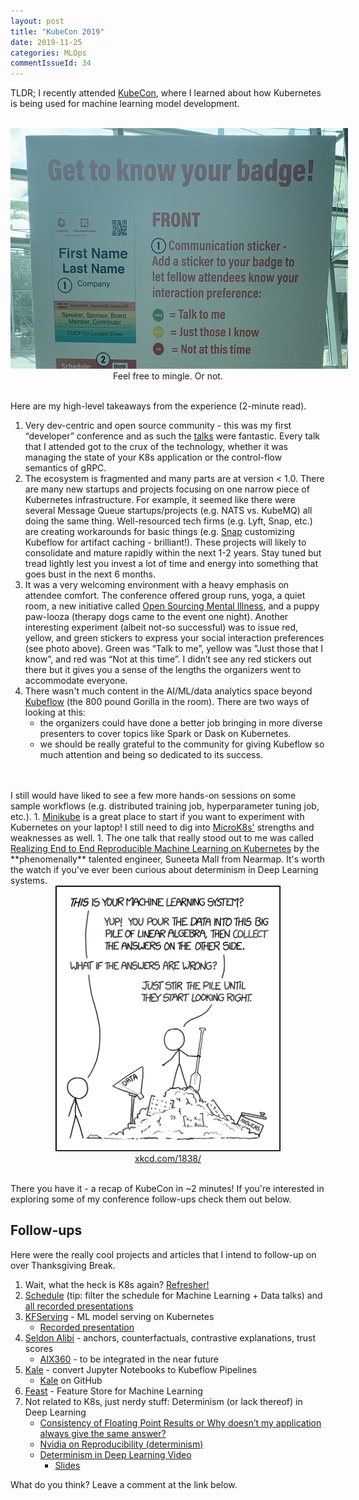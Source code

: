 ```yaml
---
layout: post
title: "KubeCon 2019"
date: 2019-11-25
categories: MLOps
commentIssueId: 34
---
```

TLDR; I recently attended <a href="https://events19.linuxfoundation.org/events/kubecon-cloudnativecon-north-america-2019/" target="_blank">KubeCon</a>, where I learned about how Kubernetes is being used for machine learning model development.

<br>
<div style="text-align:center;"><img src="/assets/ml_ops/kubecon_badge.jpg" style="max-width:540px"></div>
<div style="text-align:center">Feel free to mingle. Or not.</div>
<br>

Here are my high-level takeaways from the experience (2-minute read).
1. Very dev-centric and open source community - this was my first “developer” conference and as such the <a href="https://www.youtube.com/playlist?list=PLj6h78yzYM2NDs-iu8WU5fMxINxHXlien" target="_blank">talks</a> were fantastic. Every talk that I attended got to the crux of the technology, whether it was managing the state of your K8s application or the control-flow semantics of gRPC.
1. The ecosystem is fragmented and many parts are at version < 1.0. There are many new startups and projects focusing on one narrow piece of Kubernetes infrastructure. For example, it seemed like there were several Message Queue startups/projects (e.g. NATS vs. KubeMQ) all doing the same thing. Well-resourced tech firms (e.g. Lyft, Snap, etc.) are creating workarounds for basic things (e.g. <a href="https://www.youtube.com/watch?v=9UPnCo-LG04" target="_blank">Snap</a> customizing Kubeflow for artifact caching - brilliant!). These projects will likely to consolidate and mature rapidly within the next 1-2 years. Stay tuned but tread lightly lest you invest a lot of time and energy into something that goes bust in the next 6 months.
1. It was a very welcoming environment with a heavy emphasis on attendee comfort. The conference offered group runs, yoga, a quiet room, a new initiative called <a href="https://osmihelp.org/" target="_blank">Open Sourcing Mental Illness</a>, and a puppy paw-looza (therapy dogs came to the event one night). Another interesting experiment (albeit not-so successful) was to issue red, yellow, and green stickers to express your social interaction preferences (see photo above). Green was “Talk to me”, yellow was "Just those that I know”, and red was “Not at this time”. I didn’t see any red stickers out there but it gives you a sense of the lengths the organizers went to accommodate everyone.
1. There wasn't much content in the AI/ML/data analytics space beyond <a href="https://www.kubeflow.org/" target="_blank">Kubeflow</a> (the 800 pound Gorilla in the room). There are two ways of looking at this:
    - the organizers could have done a better job bringing in more diverse presenters to cover topics like Spark or Dask on Kubernetes.
    - we should be really grateful to the community for giving Kubeflow so much attention and being so dedicated to its success.
<br>
<br>
I still would have liked to see a few more hands-on sessions on some sample workflows (e.g. distributed training job, hyperparameter tuning job, etc.).
1. <a href="https://kubernetes.io/docs/tutorials/hello-minikube/" target="_blank">Minikube</a> is a great place to start if you want to experiment with Kubernetes on your laptop! I still need to dig into <a href="https://microk8s.io/docs/" target="_blank">MicroK8s'</a> strengths and weaknesses as well.
1. The one talk that really stood out to me was called <a href="https://www.youtube.com/watch?v=ZEGdSLWdrH0" target="_blank">Realizing End to End Reproducible Machine Learning on Kubernetes</a> by the **phenomenally** talented engineer, Suneeta Mall from Nearmap. It's worth the watch if you've ever been curious about determinism in Deep Learning systems.

<br>
<div style="text-align:center;"><img src="/assets/ml_ops/machine_learning_2x.png" style="max-width:360px"></div>
<div style="text-align:center"><a href="https://xkcd.com/1838/" target="_blank">xkcd.com/1838/</a></div>
<br>

There you have it - a recap of KubeCon in ~2 minutes! If you're interested in exploring some of my conference follow-ups check them out below.

## Follow-ups
Here were the really cool projects and articles that I intend to follow-up on over Thanksgiving Break.
1. Wait, what the heck is K8s again? <a href="https://www.youtube.com/playlist?list=PLLasX02E8BPCrIhFrc_ZiINhbRkYMKdPT" target="_blank">Refresher!</a>
1. <a href="https://events19.linuxfoundation.org/events/kubecon-cloudnativecon-north-america-2019/schedule/" target="_blank">Schedule</a> (tip: filter the schedule for Machine Learning + Data talks) and 
<a href="https://www.youtube.com/playlist?list=PLj6h78yzYM2NDs-iu8WU5fMxINxHXlien" target="_blank">all recorded presentations</a> 
1. <a href="https://github.com/kubeflow/kfserving" target="_blank">KFServing</a> - ML model serving on Kubernetes
    - <a href="https://www.youtube.com/watch?v=saMkA4fIOH8" target="_blank">Recorded presentation</a>
1. <a href="https://github.com/SeldonIO/alibi" target="_blank">Seldon Alibi</a> - anchors, counterfactuals, contrastive explanations, trust scores
    - <a href="https://github.com/IBM/AIX360" target="_blank">AIX360</a> - to be integrated in the near future
1. <a href="https://medium.com/kubeflow/automating-jupyter-notebook-deployments-to-kubeflow-pipelines-with-kale-a4ede38bea1f" target="_blank">Kale</a> - convert Jupyter Notebooks to Kubeflow Pipelines
    - <a href="https://github.com/kubeflow-kale/kale" target="_blank">Kale</a> on GitHub
1. <a href="https://github.com/gojek/feast" target="_blank">Feast</a> - Feature Store for Machine Learning
1. Not related to K8s, just nerdy stuff: Determinism (or lack thereof) in Deep Learning
    - <a href="https://www.nccs.nasa.gov/images/FloatingPoint_consistency.pdf" target="_blank">Consistency of Floating Point Results or Why doesn’t my application always give the same answer?</a>
    - <a href="https://docs.nvidia.com/deeplearning/sdk/cudnn-developer-guide/index.html#reproducibility" target="_blank">Nvidia on Reproducibility (determinism)</a>
    - <a href="https://developer.nvidia.com/gtc/2019/video/S9911" target="_blank">Determinism in Deep Learning Video</a>
        - <a href="https://drive.google.com/file/d/18pmjeiXWqzHWB8mM2mb3kjN4JSOZBV4A/views" target="_blank">Slides</a>

What do you think? Leave a comment at the link below.
